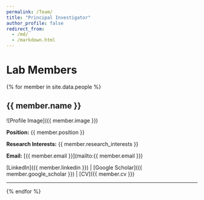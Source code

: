 ```yaml
---
permalink: /Team/
title: "Principal Investigator"
author_profile: false
redirect_from: 
  - /md/
  - /markdown.html
---
```


# Lab Members

{% for member in site.data.people %}
## {{ member.name }}

![Profile Image]({{ member.image }})

**Position:** {{ member.position }}

**Research Interests:** {{ member.research_interests }}

**Email:** [{{ member.email }}](mailto:{{ member.email }})

[LinkedIn]({{ member.linkedin }}) | [Google Scholar]({{ member.google_scholar }}) | [CV]({{ member.cv }})

---
{% endfor %}